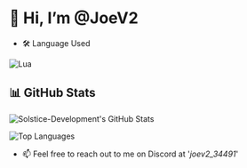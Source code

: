 # 👋 Hi, I’m @JoeV2

-  🛠️ Language Used
  
![Lua](https://img.shields.io/badge/-Lua-000?&logo=Lua)

## 📊 GitHub Stats
![Solstice-Development's GitHub Stats](https://github-readme-stats.vercel.app/api?username=joe-development&show_icons=true&count_private=true&theme=radical)

![Top Languages](https://github-readme-stats.vercel.app/api/top-langs/?username=joe-development&layout=compact&theme=radical)

- 📫 Feel free to reach out to me on Discord at '*joev2_34491*'





